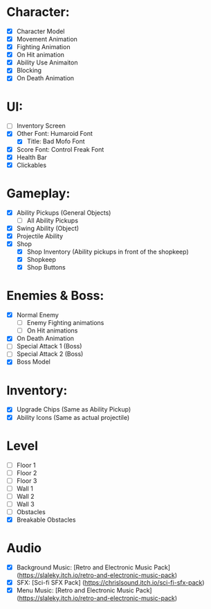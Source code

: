 # Character:
- [x] Character Model
- [x] Movement Animation
- [x] Fighting Animation
- [x] On Hit animation
- [x] Ability Use Animaiton
- [x] Blocking
- [x] On Death Animation

# UI:
- [ ] Inventory Screen
- [x] Other Font: Humaroid Font
    - [x] Title: Bad Mofo Font
- [x] Score Font: Control Freak Font
- [x] Health Bar
- [x] Clickables

# Gameplay:
- [x] Ability Pickups (General Objects)
	- [ ] All Ability Pickups
- [x] Swing Ability (Object)
- [x] Projectile Ability 
- [x] Shop
    - [x] Shop Inventory (Ability pickups in front of the shopkeep)
    - [x] Shopkeep 
    - [x] Shop Buttons

# Enemies & Boss:
- [x] Normal Enemy
	- [ ] Enemy Fighting animations
	- [ ] On Hit animations
- [x] On Death Animation
- [ ] Special Attack 1 (Boss)
- [ ] Special Attack 2 (Boss)
- [x] Boss Model

# Inventory:
- [x] Upgrade Chips (Same as Ability Pickup)
- [x] Ability Icons (Same as actual projectile)

# Level
- [ ] Floor 1
- [ ] Floor 2
- [ ] Floor 3
- [ ] Wall 1
- [ ] Wall 2
- [ ] Wall 3
- [ ] Obstacles
- [x] Breakable Obstacles

# Audio
- [x] Background Music: [Retro and Electronic Music Pack] (https://slaleky.itch.io/retro-and-electronic-music-pack)
- [x] SFX: [Sci-fi SFX Pack] (https://chrislsound.itch.io/sci-fi-sfx-pack)
- [x] Menu Music: [Retro and Electronic Music Pack] (https://slaleky.itch.io/retro-and-electronic-music-pack)
